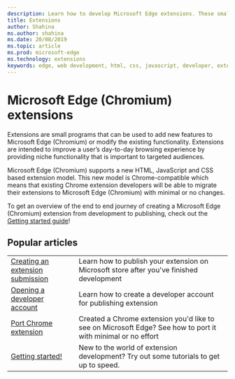 ```yaml
---
description: Learn how to develop Microsoft Edge extensions. These small programs can be used to add new features to Microsoft Edge or modify existing functionality.
title: Extensions
author: Shahina
ms.author: shahina
ms.date: 20/08/2019
ms.topic: article
ms.prod: microsoft-edge
ms.technology: extensions
keywords: edge, web development, html, css, javascript, developer, extensions
---
```


#  Microsoft Edge (Chromium) extensions

Extensions are small programs that can be used to add new features to Microsoft Edge (Chromium) or modify the existing functionality. Extensions are intended to improve a user’s day-to-day browsing experience by providing niche functionality that is important to targeted audiences.

Microsoft Edge (Chromium) supports a new HTML, JavaScript and CSS based extension model. This new model is Chrome-compatible which means that existing Chrome extension developers will be able to migrate their extensions to Microsoft Edge (Chromium) with minimal or no changes.

To get an overview of the end to end journey of creating a Microsoft Edge (Chromium) extension from development to publishing, check out the [Getting started guide](./extensions-chromium/getting-started.md)!


## Popular articles

<table>
  <tr>
    <td><a href = "./extensions-chromium/publish-extension/create-new-submission.md">Creating an extension submission</a></td>
    <td>Learn how to publish your extension on Microsoft store after you&#39;ve finished development</td></p>
<p>  </tr>
  <tr>
    <td><a href = "./extensions-chromium/publish-extension/open-developer-account.md">Opening a developer account</a></td>
    <td>Learn how to create a developer account for publishing extension</td>

  </tr>
  <tr>
    <td><a href = "./extensions-chromium/porting-chrome-extension.md">Port Chrome extension</a></td>
    <td>Created a Chrome extension you&#39;d like to see on Microsoft Edge? See how to port it with minimal or no effort</td>

  </tr>
  <tr>
    <td><a href = "./extensions-chromium/getting-started/index.md">Getting started!</a></td>
    <td>New to the world of extension development? Try out some tutorials to get up to speed.</td>

</table>
